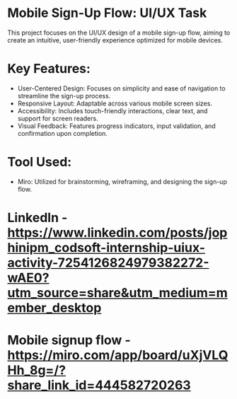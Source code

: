 # Mobile Sign-Up Flow: UI/UX Task
This project focuses on the UI/UX design of a mobile sign-up flow, aiming to create an intuitive, user-friendly experience optimized for mobile devices.
# Key Features:
- User-Centered Design: Focuses on simplicity and ease of navigation to streamline the sign-up process.
- Responsive Layout: Adaptable across various mobile screen sizes.
- Accessibility: Includes touch-friendly interactions, clear text, and support for screen readers.
- Visual Feedback: Features progress indicators, input validation, and confirmation upon completion.
# Tool Used:
- Miro: Utilized for brainstorming, wireframing, and designing the sign-up flow.
# Linkedln - https://www.linkedin.com/posts/jophinipm_codsoft-internship-uiux-activity-7254126824979382272-wAE0?utm_source=share&utm_medium=member_desktop
# Mobile signup flow - https://miro.com/app/board/uXjVLQHh_8g=/?share_link_id=444582720263
